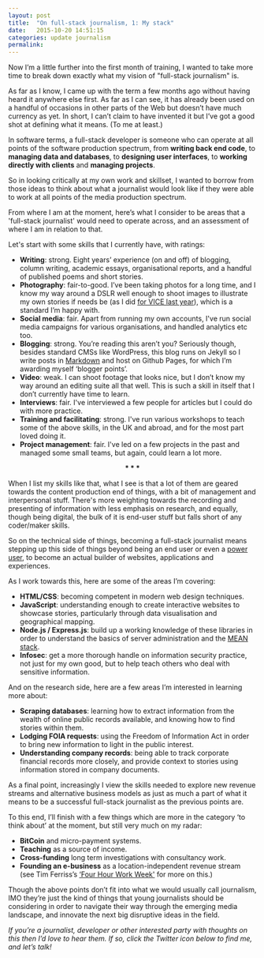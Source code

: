 ```yaml
---
layout: post
title:  "On full-stack journalism, 1: My stack"
date:   2015-10-20 14:51:15
categories: update journalism
permalink:
---
```



Now I’m a little further into the first month of training, I wanted to take more time to break down exactly what my vision of "full-stack journalism" is.

As far as I know, I came up with the term a few months ago without having heard it anywhere else first. As far as I can see, it has already been used on a handful of occasions in other parts of the Web but doesn’t have much currency as yet. In short, I can’t claim to have invented it but I’ve got a good shot at defining what it means. (To me at least.)

In software terms, a full-stack developer is someone who can operate at all points of the software production spectrum, from **writing back end code**, to **managing data and databases**, to **designing user interfaces**, to **working directly with clients** and **managing projects**.

So in looking critically at my own work and skillset, I wanted to borrow from those ideas to think about what a journalist would look like if they were able to work at all points of the media production spectrum.

From where I am at the moment, here’s what I consider to be areas that a 'full-stack journalist' would need to operate across, and an assessment of where I am in relation to that. 

Let's start with some skills that I currently have, with ratings:

* **Writing**: strong. Eight years’ experience (on and off) of blogging, column writing, academic essays, organisational reports, and a handful of published poems and short stories.
* **Photography**: fair-to-good. I’ve been taking photos for a long time, and I know my way around a DSLR well enough to shoot images to illustrate my own stories if needs be (as I did [for VICE last year](http://www.vice.com/en_uk/read/shadowing-boomtown-security-279)), which is a standard I’m happy with.
* **Social media**: fair. Apart from running my own accounts, I've run social media campaigns for various organisations, and handled analytics etc too.
* **Blogging**: strong. You’re reading this aren’t you? Seriously though, besides standard CMSs like WordPress, this blog runs on Jekyll so I write posts in [Markdown](https://github.com/adam-p/markdown-here/wiki/Markdown-Cheatsheet) and host on Github Pages, for which I’m awarding myself ‘blogger points’.
* **Video**: weak. I can shoot footage that looks nice, but I don’t know my way around an editing suite all that well. This is such a skill in itself that I don’t currently have time to learn.
* **Interviews**: fair. I've interviewed a few people for articles but I could do with more practice.
* **Training and facilitating**: strong. I've run various workshops to teach some of the above skills, in the UK and abroad, and for the most part loved doing it.
* **Project management**: fair. I've led on a few projects in the past and managed some small teams, but again, could learn a lot more.

<div style="text-align: center"> <b>* * *</b> </div> 

When I list my skills like that, what I see is that a lot of them are geared towards the content production end of things, with a bit of management and interpersonal stuff. There's more weighting towards the recording and presenting of information with less emphasis on research, and equally, though being digital, the bulk of it is end-user stuff but falls short of any coder/maker skills.

So on the technical side of things, becoming a full-stack journalist means stepping up this side of things beyond being an end user or even a [power user](https://en.wikipedia.org/wiki/Power_user), to become an actual builder of websites, applications and experiences.

As I work towards this, here are some of the areas I’m covering:

* **HTML/CSS**: becoming competent in modern web design techniques.
* **JavaScript**: understanding enough to create interactive websites to showcase stories, particularly through data visualisation and geographical mapping.
* **Node.js / Express.js**: build up a working knowledge of these libraries in order to understand the basics of server administration and the [MEAN stack](http://mean.io/#!/).
* **Infosec**: get a more thorough handle on information security practice, not just for my own good, but to help teach others who deal with sensitive information.

And on the research side, here are a few areas I’m interested in learning more about:

* **Scraping databases**: learning how to extract information from the wealth of online public records available, and knowing how to find stories within them.
* **Lodging FOIA requests**: using the Freedom of Information Act in order to bring new information to light in the public interest.
* **Understanding company records**: being able to track corporate financial records more closely, and provide context to stories using information stored in company documents.

As a final point, increasingly I view the skills needed to explore new revenue streams and alternative business models as just as much a part of what it means to be a successful full-stack journalist as the previous points are. 

To this end, I’ll finish with a few things which are more in the category ‘to think about’ at the moment, but still very much on my radar:

* **BitCoin** and micro-payment systems.
* **Teaching** as a source of income.
* **Cross-funding** long term investigations with consultancy work.
* **Founding an e-business** as a location-independent revenue stream (see Tim Ferriss’s [‘Four Hour Work Week'](http://fourhourworkweek.com/) for more on this.)

Though the above points don’t fit into what we would usually call journalism, IMO they’re just the kind of things that young journalists should be considering in order to navigate their way through the emerging media landscape, and innovate the next big disruptive ideas in the field.

_If you’re a journalist, developer or other interested party with thoughts on this then I’d love to hear them. If so, click the Twitter icon below to find me, and let’s talk!_

